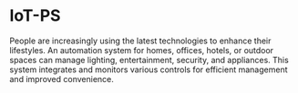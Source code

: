 # IoT-PS
 People are increasingly using the latest technologies to enhance their lifestyles. An automation system for homes, offices, hotels, or outdoor spaces can manage lighting, entertainment, security, and appliances. This system integrates and monitors various controls for efficient management and improved convenience.
